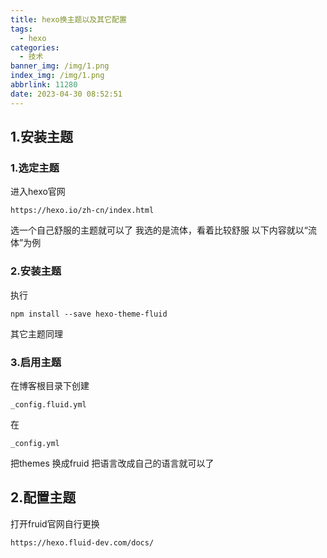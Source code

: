 ```yaml
---
title: hexo换主题以及其它配置
tags:
  - hexo
categories:
  - 技术
banner_img: /img/1.png
index_img: /img/1.png
abbrlink: 11280
date: 2023-04-30 08:52:51
---
```

## 1.安装主题
### 1.选定主题
进入hexo官网
```
https://hexo.io/zh-cn/index.html
```
选一个自己舒服的主题就可以了
我选的是流体，看着比较舒服
以下内容就以“流体”为例
### 2.安装主题
执行
```
npm install --save hexo-theme-fluid
```
其它主题同理
### 3.启用主题
在博客根目录下创建
```
_config.fluid.yml
```
在
```
_config.yml
```
把themes 换成fruid
把语言改成自己的语言就可以了
## 2.配置主题
打开fruid官网自行更换
```
https://hexo.fluid-dev.com/docs/
```
